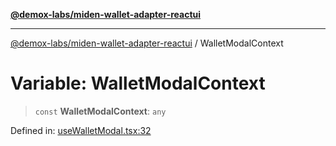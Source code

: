 [**@demox-labs/miden-wallet-adapter-reactui**](../README.md)

***

[@demox-labs/miden-wallet-adapter-reactui](../globals.md) / WalletModalContext

# Variable: WalletModalContext

> `const` **WalletModalContext**: `any`

Defined in: [useWalletModal.tsx:32](https://github.com/demox-labs/miden-wallet-adapter/blob/dace41a6cc08c0bf9f794ef1f69e3b9bfa985444/packages/ui/src/useWalletModal.tsx#L32)
